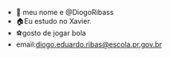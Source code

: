 - 👋 meu nome e @DiogoRibass
- 🏠Eu estudo no Xavier.
- ⚽gosto de jogar bola
- email:diogo.eduardo.ribas@escola.pr.gov.br


<!---
DiogoRibass/DiogoRibass is a ✨ special ✨ repository because its `README.md` (this file) appears on your GitHub profile.
You can click the Preview link to take a look at your changes.
--->
